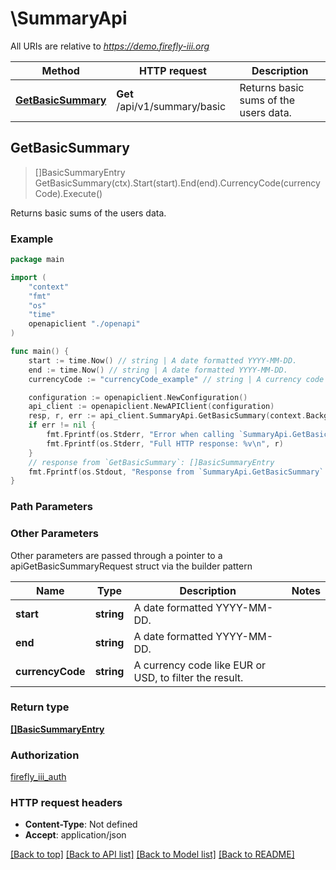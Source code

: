 # \SummaryApi

All URIs are relative to *https://demo.firefly-iii.org*

Method | HTTP request | Description
------------- | ------------- | -------------
[**GetBasicSummary**](SummaryApi.md#GetBasicSummary) | **Get** /api/v1/summary/basic | Returns basic sums of the users data.



## GetBasicSummary

> []BasicSummaryEntry GetBasicSummary(ctx).Start(start).End(end).CurrencyCode(currencyCode).Execute()

Returns basic sums of the users data.



### Example

```go
package main

import (
    "context"
    "fmt"
    "os"
    "time"
    openapiclient "./openapi"
)

func main() {
    start := time.Now() // string | A date formatted YYYY-MM-DD. 
    end := time.Now() // string | A date formatted YYYY-MM-DD. 
    currencyCode := "currencyCode_example" // string | A currency code like EUR or USD, to filter the result.  (optional)

    configuration := openapiclient.NewConfiguration()
    api_client := openapiclient.NewAPIClient(configuration)
    resp, r, err := api_client.SummaryApi.GetBasicSummary(context.Background()).Start(start).End(end).CurrencyCode(currencyCode).Execute()
    if err != nil {
        fmt.Fprintf(os.Stderr, "Error when calling `SummaryApi.GetBasicSummary``: %v\n", err)
        fmt.Fprintf(os.Stderr, "Full HTTP response: %v\n", r)
    }
    // response from `GetBasicSummary`: []BasicSummaryEntry
    fmt.Fprintf(os.Stdout, "Response from `SummaryApi.GetBasicSummary`: %v\n", resp)
}
```

### Path Parameters



### Other Parameters

Other parameters are passed through a pointer to a apiGetBasicSummaryRequest struct via the builder pattern


Name | Type | Description  | Notes
------------- | ------------- | ------------- | -------------
 **start** | **string** | A date formatted YYYY-MM-DD.  | 
 **end** | **string** | A date formatted YYYY-MM-DD.  | 
 **currencyCode** | **string** | A currency code like EUR or USD, to filter the result.  | 

### Return type

[**[]BasicSummaryEntry**](BasicSummaryEntry.md)

### Authorization

[firefly_iii_auth](../README.md#firefly_iii_auth)

### HTTP request headers

- **Content-Type**: Not defined
- **Accept**: application/json

[[Back to top]](#) [[Back to API list]](../README.md#documentation-for-api-endpoints)
[[Back to Model list]](../README.md#documentation-for-models)
[[Back to README]](../README.md)

